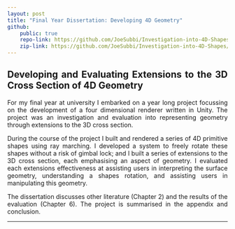 ```yaml
---
layout: post
title: "Final Year Dissertation: Developing 4D Geometry"
github:
    public: true
    repo-link: https://github.com/JoeSubbi/Investigation-into-4D-Shapes
    zip-link: https://github.com/JoeSubbi/Investigation-into-4D-Shapes/archive/refs/heads/main.zip
---
```


<h2 style="text-align: justify">
 Developing and Evaluating Extensions to the 3D Cross Section of 4D Geometry
</h2>

<div style="text-align: justify">
For my final year at university I embarked on a year long project focussing on the development of a four dimensional renderer written in Unity.
The project was an investigation and evaluation into representing geometry through extensions to the 3D cross section.

During the course of the project I built and rendered a series of 4D primitive shapes using ray marching. I developed a system to freely rotate these shapes without a risk of gimbal lock; and I built a series of extensions to the 3D cross section, each emphasising an aspect of geometry. I evaluated each extensions effectiveness at assisting users in interpreting the surface geometry, understanding a shapes rotation, and assisting users in manipulating this geometry.

The dissertation discusses other literature (Chapter 2) and the results of the evaluation (Chapter 6). The project is summarised in the appendix and conclusion.
</div>

---

<object data="/assets/l4proj.pdf" width=720 height=980 type='application/pdf'></object>